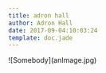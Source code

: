 ```yaml
---
title: adron hall
author: Adron Hall
date: 2017-09-04:10:03:24
template: doc.jade
---
```

<div class="image float-left">
    ![Somebody](anImage.jpg)
</div>
